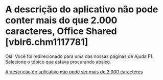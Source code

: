 
# A descrição do aplicativo não pode conter mais do que 2.000 caracteres, Office Shared [vblr6.chm1117781]

Olá! Você foi redirecionado para uma das nossas páginas de Ajuda F1. Selecione o tópico que estava procurando abaixo.

[A descrição do aplicativo não pode ser mais de 2.000 caracteres](http://msdn.microsoft.com/library/f2eda4fc-b1b2-d1b0-b00d-6c56af273b08%28Office.15%29.aspx)
